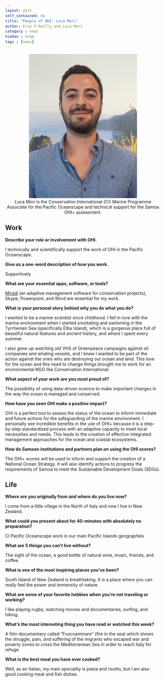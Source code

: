 ```yaml
---
layout: post
self_contained: no
title: "People of OHI: Luca Mori"
author: Erin O'Reilly and Luca Mori
category : news 
hidden : true
tags : [news]
---
```


<center><img src="../assets/blog_images/LucaMori.jpg" width="350px"><br/>
Luca Mori is the Conservation International (CI) Marine Programme Associate for the Pacific Oceanscape and technical support for the Samoa OHI+ assessment.</center>

## Work

**Describe your role or involvement with OHI.**

I technically and scientifically support the work of OHI in the Pacific Oceanscape.

**Give us a one-word description of how you work.**

Supportively

**What are your essential apps, software, or tools?**

[Miradi](https://www.miradi.org/) (an adaptive management software for conservation projects), Skype, Powerpoint, and Word are essential for my work.

**What is your personal story behind why you do what you do?** 

I wanted to be a marine scientist since childhood. I fell in love with the marine environment when I started snorkeling and swimming in the Tyrrhenian Sea (specifically Elba Island), which is a gorgeous place full of beautiful natural features and ancient history, and where I spent every summer. 

I also grew up watching old VHS of Greenpeace campaigns against oil companies and whaling vessels, and I knew I wanted to be part of the action against the ones who are destroying our ocean and land. This love for the ocean and this need to change things brought me to work for an environmental NGO like Conservation International.

**What aspect of your work are you most proud of?**

The possibility of using data-driven science to make important changes in the way the ocean is managed and conserved.

**How have you seen OHI make a positive impact?**

OHI is a perfect tool to assess the status of the ocean to inform immediate and future actions for the safeguarding of the marine environment. I personally see incredible benefits in the use of OHI+ because it is a step-by-step standardized process with an adaptive capacity to meet local necessities and needs. This leads to the creation of effective integrated management approaches for the ocean and coastal ecosystems.

**How do Samoan institutions and partners plan on using the OHI scores?**

The OHI+ scores will be used to inform and support the creation of a National Ocean Strategy. It will also identify actions to progress the requirements of Samoa to meet the Sustainable Development Goals (SDGs).

## Life 

**Where are you originally from and where do you live now?**

I come from a little village in the North of Italy and now I live in New Zealand.

**What could you present about for 40-minutes with absolutely no preparation?**

CI Pacific Oceanscape work in our main Pacific Islands geographies

**What are 5 things you can’t live without?**

The sight of the ocean, a good bottle of natural wine, music, friends, and coffee

**What is one of the most inspiring places you’ve been?**

South Island of New Zealand is breathtaking. It is a place where you can really feel the power and immensity of nature.

**What are some of your favorite hobbies when you’re not traveling or working?**

I like playing rugby, watching movies and documentaries, surfing, and hiking.

**What’s the most interesting thing you have read or watched this week?**

A film-documentary called “Fuocoammare” (fire in the sea) which shows the struggle, pain, and suffering of the migrants who escaped war and poverty zones to cross the Mediterranean Sea in order to reach Italy for refuge.

**What is the best meal you have ever cooked?**

Well, as an Italian, my main speciality is pasta and risotto, but I am also good cooking meat and fish dishes.
